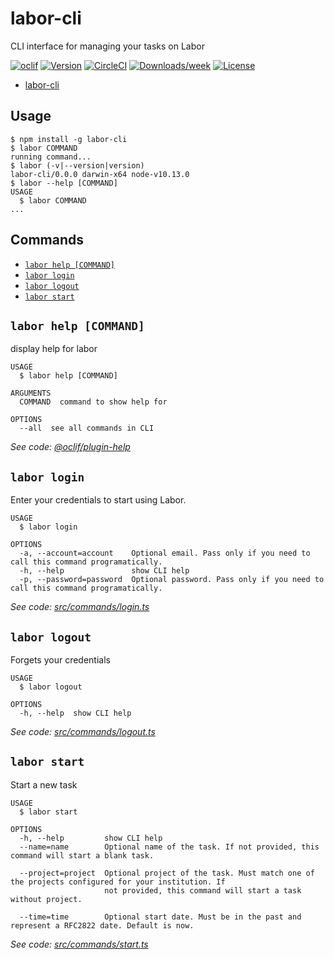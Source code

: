 # labor-cli

CLI interface for managing your tasks on Labor

[![oclif](https://img.shields.io/badge/cli-oclif-brightgreen.svg)](https://oclif.io)
[![Version](https://img.shields.io/npm/v/labor-cli.svg)](https://npmjs.org/package/labor-cli)
[![CircleCI](https://circleci.com/gh/Yurickh/labor-cli/tree/master.svg?style=shield)](https://circleci.com/gh/Yurickh/labor-cli/tree/master)
[![Downloads/week](https://img.shields.io/npm/dw/labor-cli.svg)](https://npmjs.org/package/labor-cli)
[![License](https://img.shields.io/npm/l/labor-cli.svg)](https://github.com/Yurickh/labor-cli/blob/master/package.json)

<!-- toc -->

- [labor-cli](#labor-cli)
  <!-- tocstop -->

## Usage

<!-- usage -->

```sh-session
$ npm install -g labor-cli
$ labor COMMAND
running command...
$ labor (-v|--version|version)
labor-cli/0.0.0 darwin-x64 node-v10.13.0
$ labor --help [COMMAND]
USAGE
  $ labor COMMAND
...
```

<!-- usagestop -->

## Commands

<!-- commands -->

- [`labor help [COMMAND]`](#labor-help-command)
- [`labor login`](#labor-login)
- [`labor logout`](#labor-logout)
- [`labor start`](#labor-start)

## `labor help [COMMAND]`

display help for labor

```
USAGE
  $ labor help [COMMAND]

ARGUMENTS
  COMMAND  command to show help for

OPTIONS
  --all  see all commands in CLI
```

_See code: [@oclif/plugin-help](https://github.com/oclif/plugin-help/blob/v2.1.4/src/commands/help.ts)_

## `labor login`

Enter your credentials to start using Labor.

```
USAGE
  $ labor login

OPTIONS
  -a, --account=account    Optional email. Pass only if you need to call this command programatically.
  -h, --help               show CLI help
  -p, --password=password  Optional password. Pass only if you need to call this command programatically.
```

_See code: [src/commands/login.ts](https://github.com/Yurickh/labor-cli/blob/v0.0.0/src/commands/login.ts)_

## `labor logout`

Forgets your credentials

```
USAGE
  $ labor logout

OPTIONS
  -h, --help  show CLI help
```

_See code: [src/commands/logout.ts](https://github.com/Yurickh/labor-cli/blob/v0.0.0/src/commands/logout.ts)_

## `labor start`

Start a new task

```
USAGE
  $ labor start

OPTIONS
  -h, --help         show CLI help
  --name=name        Optional name of the task. If not provided, this command will start a blank task.

  --project=project  Optional project of the task. Must match one of the projects configured for your institution. If
                     not provided, this command will start a task without project.

  --time=time        Optional start date. Must be in the past and represent a RFC2822 date. Default is now.
```

_See code: [src/commands/start.ts](https://github.com/Yurickh/labor-cli/blob/v0.0.0/src/commands/start.ts)_

<!-- commandsstop -->
